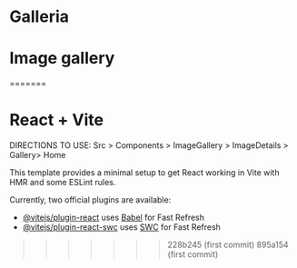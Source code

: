 
# Galleria
Image gallery
=======

=======
# React + Vite

DIRECTIONS TO USE:
Src > Components > ImageGallery > ImageDetails > Gallery> Home

This template provides a minimal setup to get React working in Vite with HMR and some ESLint rules.

Currently, two official plugins are available:

- [@vitejs/plugin-react](https://github.com/vitejs/vite-plugin-react/blob/main/packages/plugin-react/README.md) uses [Babel](https://babeljs.io/) for Fast Refresh
- [@vitejs/plugin-react-swc](https://github.com/vitejs/vite-plugin-react-swc) uses [SWC](https://swc.rs/) for Fast Refresh
>>>>>>> 228b245 (first commit)
>>>>>>> 895a154 (first commit)
